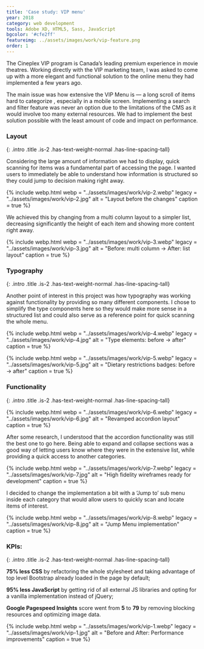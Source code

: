 ```yaml
---
title: 'Case study: VIP menu'
year: 2018
category: web development
tools: Adobe XD, HTML5, Sass, JavaScript
bgcolor: '#cfe2ff'
featureimg: ../assets/images/work/vip-feature.png
order: 1
---
```

The Cineplex VIP program is Canada’s leading premium experience in movie theatres. Working directly with the VIP marketing team, I was asked to come up with a more elegant and functional solution to the online menu they had implemented a few years ago.

The main issue was how extensive the VIP Menu is &mdash; a long scroll of items hard to categorize , especially in a mobile screen.  Implementing a search and filter feature was never an option due to the limitations of the CMS as it would involve too many external resources. We had to implement the best solution possible with the least amount of code and impact on performance.

### Layout
{: .intro .title .is-2 .has-text-weight-normal .has-line-spacing-tall}

Considering the large amount of information we had to display, quick scanning for items was a fundamental part of accessing the page. I wanted users to immediately be able to understand how information is structured so they could jump to decision making right away.

{% include webp.html
webp = "../assets/images/work/vip-2.webp"
legacy = "../assets/images/work/vip-2.jpg"
alt = "Layout before the changes"
caption = true
%}

We achieved this by changing from a multi column layout to a simpler list, decreasing significantly the height of each item and showing more content right away.

{% include webp.html
webp = "../assets/images/work/vip-3.webp"
legacy = "../assets/images/work/vip-3.jpg"
alt = "Before: multi column -> After: list layout"
caption = true
%}

### Typography
{: .intro .title .is-2 .has-text-weight-normal .has-line-spacing-tall}

Another point of interest in this project was how typography was working against functionality by providing so many different components. I chose to simplify the type components here so they would make more sense in a structured list and could also serve as a reference point for quick scanning the whole menu.

{% include webp.html
webp = "../assets/images/work/vip-4.webp"
legacy = "../assets/images/work/vip-4.jpg"
alt = "Type elements: before -> after"
caption = true
%}

{% include webp.html
webp = "../assets/images/work/vip-5.webp"
legacy = "../assets/images/work/vip-5.jpg"
alt = "Dietary restrictions badges: before -> after"
caption = true
%}

### Functionality
{: .intro .title .is-2 .has-text-weight-normal .has-line-spacing-tall}

{% include webp.html
webp = "../assets/images/work/vip-6.webp"
legacy = "../assets/images/work/vip-6.jpg"
alt = "Revamped accordion layout"
caption = true
%}

After some research, I understood that the accordion functionality was still the best one to go here. Being able to expand and collapse sections was a good way of letting users know where they were in the extensive list, while providing a quick access to another categories.

{% include webp.html
webp = "../assets/images/work/vip-7.webp"
legacy = "../assets/images/work/vip-7.jpg"
alt = "High fidelity  wireframes ready for development"
caption = true
%}

I decided to change the implementation a bit with a ‘Jump to’ sub menu inside each category that would allow users to quickly scan and locate items of interest.

{% include webp.html
webp = "../assets/images/work/vip-8.webp"
legacy = "../assets/images/work/vip-8.jpg"
alt = "Jump Menu implementation"
caption = true
%}

### KPIs:
{: .intro .title .is-2 .has-text-weight-normal .has-line-spacing-tall}

**75% less CSS** by refactoring the whole stylesheet and taking advantage of top level Bootstrap already loaded in the page by default;

**95% less JavaScript** by getting rid of all external JS libraries and opting for a vanilla implementation instead of jQuery;

**Google Pagespeed Insights** score went from **5** to **79** by removing blocking resources and optimizing image data.

{% include webp.html
webp = "../assets/images/work/vip-1.webp"
legacy = "../assets/images/work/vip-1.jpg"
alt = "Before and After: Performance improvements"
caption = true
%}
